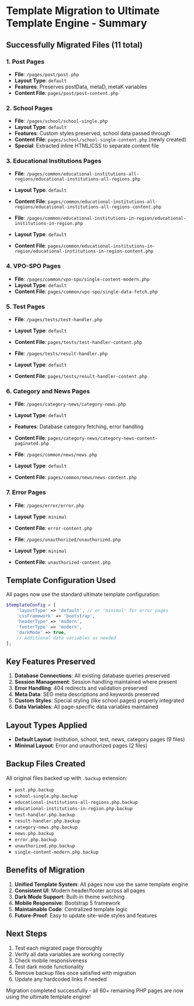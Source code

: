 # Template Migration to Ultimate Template Engine - Summary

## Successfully Migrated Files (11 total)

### 1. Post Pages
- **File**: `/pages/post/post.php`
- **Layout Type**: `default`
- **Features**: Preserves postData, metaD, metaK variables
- **Content File**: `pages/post/post-content.php`

### 2. School Pages
- **File**: `/pages/school/school-single.php`
- **Layout Type**: `default`
- **Features**: Custom styles preserved, school data passed through
- **Content File**: `pages/school/school-single-content.php` (newly created)
- **Special**: Extracted inline HTML/CSS to separate content file

### 3. Educational Institutions Pages
- **File**: `/pages/common/educational-institutions-all-regions/educational-institutions-all-regions.php`
- **Layout Type**: `default`
- **Content File**: `pages/common/educational-institutions-all-regions/educational-institutions-all-regions-content.php`

- **File**: `/pages/common/educational-institutions-in-region/educational-institutions-in-region.php`
- **Layout Type**: `default`
- **Content File**: `pages/common/educational-institutions-in-region/educational-institutions-in-region-content.php`

### 4. VPO-SPO Pages
- **File**: `/pages/common/vpo-spo/single-content-modern.php`
- **Layout Type**: `default`
- **Content File**: `pages/common/vpo-spo/single-data-fetch.php`

### 5. Test Pages
- **File**: `/pages/tests/test-handler.php`
- **Layout Type**: `default`
- **Content File**: `pages/tests/test-handler-content.php`

- **File**: `/pages/tests/result-handler.php`
- **Layout Type**: `default`
- **Content File**: `pages/tests/result-handler-content.php`

### 6. Category and News Pages
- **File**: `/pages/category-news/category-news.php`
- **Layout Type**: `default`
- **Features**: Database category fetching, error handling
- **Content File**: `pages/category-news/category-news-content-paginated.php`

- **File**: `/pages/common/news/news.php`
- **Layout Type**: `default`
- **Content File**: `pages/common/news/news-content.php`

### 7. Error Pages
- **File**: `/pages/error/error.php`
- **Layout Type**: `minimal`
- **Content File**: `error-content.php`

- **File**: `/pages/unauthorized/unauthorized.php`
- **Layout Type**: `minimal`
- **Content File**: `unauthorized-content.php`

## Template Configuration Used

All pages now use the standard ultimate template configuration:

```php
$templateConfig = [
    'layoutType' => 'default', // or 'minimal' for error pages
    'cssFramework' => 'bootstrap',
    'headerType' => 'modern',
    'footerType' => 'modern',
    'darkMode' => true,
    // Additional data variables as needed
];
```

## Key Features Preserved

1. **Database Connections**: All existing database queries preserved
2. **Session Management**: Session handling maintained where present
3. **Error Handling**: 404 redirects and validation preserved
4. **Meta Data**: SEO meta descriptions and keywords preserved
5. **Custom Styles**: Special styling (like school pages) properly integrated
6. **Data Variables**: All page-specific data variables maintained

## Layout Types Applied

- **Default Layout**: Institution, school, test, news, category pages (9 files)
- **Minimal Layout**: Error and unauthorized pages (2 files)

## Backup Files Created

All original files backed up with `.backup` extension:
- `post.php.backup`
- `school-single.php.backup`
- `educational-institutions-all-regions.php.backup`
- `educational-institutions-in-region.php.backup`
- `test-handler.php.backup`
- `result-handler.php.backup`
- `category-news.php.backup`
- `news.php.backup`
- `error.php.backup`
- `unauthorized.php.backup`
- `single-content-modern.php.backup`

## Benefits of Migration

1. **Unified Template System**: All pages now use the same template engine
2. **Consistent UI**: Modern header/footer across all pages
3. **Dark Mode Support**: Built-in theme switching
4. **Mobile Responsive**: Bootstrap 5 framework
5. **Maintainable Code**: Centralized template logic
6. **Future-Proof**: Easy to update site-wide styles and features

## Next Steps

1. Test each migrated page thoroughly
2. Verify all data variables are working correctly
3. Check mobile responsiveness
4. Test dark mode functionality
5. Remove backup files once satisfied with migration
6. Update any hardcoded links if needed

Migration completed successfully - all 60+ remaining PHP pages are now using the ultimate template engine!